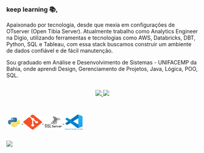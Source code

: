 ### keep learning 📚,

Apaixonado por tecnologia, desde que mexia em configurações de OTserver (Open Tibia Server). Atualmente trabalho como Analytics Engineer na Digio, utilizando ferramentas e tecnologias como AWS, Databricks, DBT, Python, SQL e Tableau, com essa stack buscamos construir um ambiente de dados confiável e de fácil manutenção.

Sou graduado em Análise e Desenvolvimento de Sistemas - UNIFACEMP da Bahia, onde aprendi Design, Gerenciamento de Projetos, Java, Lógica, POO, SQL.

  ##

<div align="center">
  <a href="https://github.com/Liralder">
  <img height="150m" src="https://github-readme-stats.vercel.app/api?username=antoniosilv-l&show_icons=true&theme=graywhite&include_all_commits=true&count_private=true"/>
  <img height="150em" src="https://github-readme-stats.vercel.app/api/top-langs/?username=antoniosilv-lr&layout=compact&langs_count=7&theme=graywhite"/>
</div>
  
  ##
  <!---->
<div style="display: inline_block"><br>
  <img align="center" alt="python" height="30" width="40" src="https://raw.githubusercontent.com/devicons/devicon/master/icons/python/python-original.svg">
  <img align="center" alt="git" height="40" width="50" src="https://github.com/devicons/devicon/blob/master/icons/git/git-original.svg">
  <img align="center" alt="sqlserver" height="40" width="50" src="https://github.com/devicons/devicon/blob/master/icons/microsoftsqlserver/microsoftsqlserver-plain-wordmark.svg">
  <img align="center" alt="vscode" height="40" width="50" src="https://github.com/devicons/devicon/blob/master/icons/vscode/vscode-original-wordmark.svg">
</div>
  
  ##
  
  
<div> 
  <a href="https://www.linkedin.com/in/oanton/" target="_blank"><img src="https://img.shields.io/badge/-LinkedIn-%230077B5?style=for-the-badge&logo=linkedin&logoColor=white" target="_blank"></a>

  ##
